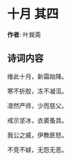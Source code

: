 # 十月  其四

**作者**: 叶巽斋

## 诗词内容

维此十月，新霜始降。

寒不折胶，冻不凝沍。

凛然严师，少而慈父。

戒示坚冰，衣裘蚤具。

我公之威，伊教匪怒。

不竞不絿，无怨无恶。

